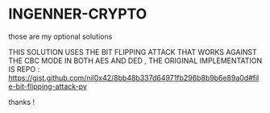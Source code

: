 # INGENNER-CRYPTO
those are my optional solutions 



THIS SOLUTION USES THE BIT FLIPPING ATTACK THAT WORKS AGAINST THE CBC MODE IN BOTH AES AND DED , THE ORIGINAL IMPLEMENTATION IS REPO : https://gist.github.com/nil0x42/8bb48b337d64971fb296b8b9b6e89a0d#file-bit-flipping-attack-py


thanks !
